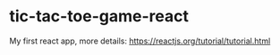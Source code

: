 # tic-tac-toe-game-react
My first react app, more details: https://reactjs.org/tutorial/tutorial.html
